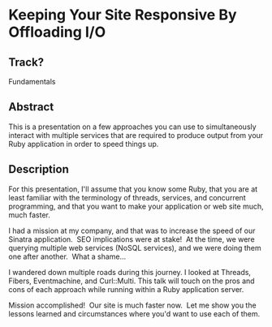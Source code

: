 # Keeping Your Site Responsive By Offloading I/O

## Track?

Fundamentals

## Abstract

This is a presentation on a few approaches you can use to simultaneously
interact with multiple services that are required to produce output from your
Ruby application in order to speed things up.

## Description

For this presentation, I'll assume that you know some Ruby, that you
are at least familiar with the terminology of threads, services, and concurrent
programming, and that you want to make your application or web site
much, much faster.

I had a mission at my company, and that was to increase the speed of
our Sinatra application.  SEO implications were at stake!  At the
time, we were querying multiple web services (NoSQL services), and we
were doing them one after another.  What a shame...

I wandered down multiple roads during this journey.  I looked at Threads,
Fibers, Eventmachine, and Curl::Multi.  This talk will touch on the pros and
cons of each approach while running within a Ruby application server.

Mission accomplished!  Our site is much faster now.  Let me show you
the lessons learned and circumstances where you'd want to use each of
them.
